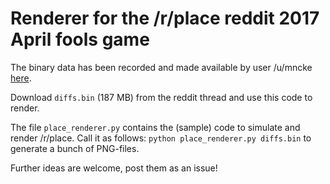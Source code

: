 Renderer for the /r/place reddit 2017 April fools game
======================================================

The binary data has been recorded and made available by user /u/mncke [here](https://www.reddit.com/r/place/comments/6396u5/rplace_archive_update/).

Download `diffs.bin` (187 MB) from the reddit thread and use this code to render.

The file `place_renderer.py` contains the (sample) code to simulate and render /r/place. 
Call it as follows: `python place_renderer.py diffs.bin` to generate a bunch of PNG-files.


Further ideas are welcome, post them as an issue!